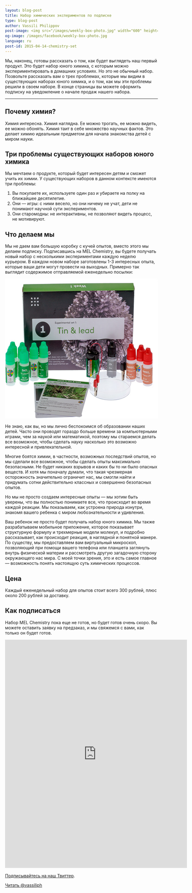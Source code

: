 ```yaml
---
layout: blog-post
title: Набор химических экспериментов по подписке
type: blog-post
author: Vassili Philippov
post-image: <img src="/images/weekly-box-photo.jpg" width="600" height="459" alt="Weekly box content">
og-image: /images/facebook/weekly-box-photo.jpg
language: ru
post-id: 2015-04-14-chemistry-set
---
```

Мы, наконец, готовы рассказать о том, как будет выглядеть наш первый продукт. Это будет набор юного химика, с которым можно экспериментировать в домашних условиях. Но это не обычный набор. Позвольте рассказать вам о трех проблемах, которые мы видим в существующих наборах юного химика, и о том, как мы эти проблемы решили в своем наборе. В конце страницы вы можете оформить подписку на уведомление о начале продаж нашего набора. 

<!-- more -->

---

## Почему химия?

Химия интересна. Химия наглядна. Ее можно трогать, ее можно видеть, ее можно обонять. Химия таит в себе множество научных фактов. Это делает химию идеальным предметом для начала знакомства детей с миром науки.

## Три проблемы существующих наборов юного химика

Мы мечтаем о продукте, который будет интересен детям и сможет учить их химии. У существующих наборов в данном контексте имеются три проблемы:

1. Вы покупаете их, используете один раз и убираете на полку на ближайшее десятилетие.
2. Они — игры: с ними весело, но они ничему не учат, дети не понимают научной сути экспериментов.
3. Они старомодны: не интерактивны, не позволяют видеть процесс, не мотивируют.

## Что делаем мы

Мы не даем вам большую коробку с кучей опытов, вместо этого мы делаем подписку. Подписавшись на MEL Chemistry, вы будете получать новый набор с несколькими экспериментами каждую неделю курьером. В каждом новом наборе заготовлены 1-3 интересных опыта, которые ваши дети могут провести на выходных. Примерно так выглядит содержимое отправляемой еженедельно посылки:

<img src="/images/weekly-box-photo.jpg" width="600" height="459" alt="Weekly box content">

Не знаю, как вы, но мы лично беспокоимся об образовании наших детей. Часто они проводят гораздо больше времени за компьютерными играми, чем за наукой или математикой, поэтому мы стараемся делать все возможное, чтобы сделать науку насколько это возможно интересной и привлекательной.

Многие боятся химии, в частности, возможных последствий опытов, но мы сделали все возможное, чтобы сделать опыты максимально безопасными. Не будет никаких взрывов и каких бы то ни было опасных веществ. И хотя мы поначалу думали, что такая чрезмерная осторожность значительно ограничит нас, мы смогли найти и придумать сотни действительно классных и совершенно безопасных опытов.

Но мы не просто создаем интересные опыты — мы хотим быть уверены, что вы полностью понимаете все, что происходит во время каждой реакции. Мы показываем, как устроена природа изнутри, знакомя вашего ребенка с миром любознательности и удивления. 

Ваш ребенок не просто будет получать набор юного химика. Мы также разрабатываем мобильное приложение, которое показывает структурную формулу и трехмерные модели молекул, и подробно рассказывает, как происходит реакция, в наглядной и понятной манере. По существу, мы предоставляем вам виртуальный микроскоп, позволяющий при помощи вашего телефона или планшета заглянуть внутрь физической материи и рассмотреть другую загадочную сторону окружающего нас мира. С моей точки зрения, это и есть самое главное — возможность понять настоящую суть химических процессов.

## Цена

Каждый еженедельный набор для опытов стоит всего 300 рублей, плюс около 200 рублей за доставку.

## Как подписаться

Набор MEL Chemistry пока еще не готов, но будет готов очень скоро. Вы можете оставить заявку на предзаказ, и мы свяжемся с вами, как только он будет готов.

<iframe src="https://docs.google.com/forms/d/1jP-gM0dxyKZzf04Iwgzc6pciQyLxjTecM_xECM15aTE/viewform?embedded=true" width="600" height="750" frameborder="0" marginheight="0" marginwidth="0">Loading...</iframe>

<a href="https://twitter.com/MelScienceRU">Подписывайтесь на наш Твиттер</a>.

<!-- Begin Twitter follow -->
<a href="https://twitter.com/MelScienceRU" class="twitter-follow-button" data-show-count="false" data-lang="ru" data-size="large">Читать @vassiliph</a>
<script>!function(d,s,id){var js,fjs=d.getElementsByTagName(s)[0],p=/^http:/.test(d.location)?'http':'https';if(!d.getElementById(id)){js=d.createElement(s);js.id=id;js.src=p+'://platform.twitter.com/widgets.js';fjs.parentNode.insertBefore(js,fjs);}}(document, 'script', 'twitter-wjs');</script>
<!-- End Twitter follow -->